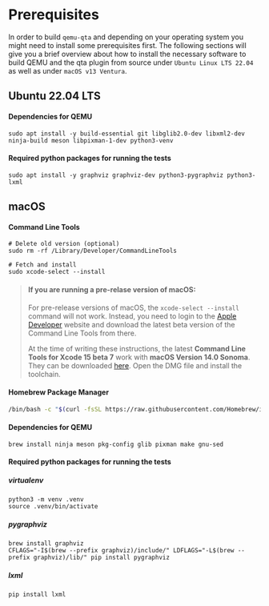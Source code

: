 # Prerequisites

In order to build `qemu-qta` and depending on your operating system you might need to install some prerequisites first. The following sections will give you a brief overview about how to install the necessary software to build QEMU and the qta plugin from source under `Ubuntu Linux LTS 22.04` as well as under `macOS v13 Ventura`.

## Ubuntu 22.04 LTS

#### Dependencies for QEMU

```console
sudo apt install -y build-essential git libglib2.0-dev libxml2-dev ninja-build meson libpixman-1-dev python3-venv
```

#### Required python packages for running the tests

```console
sudo apt install -y graphviz graphviz-dev python3-pygraphviz python3-lxml
```

## macOS

#### Command Line Tools

```console
# Delete old version (optional)
sudo rm -rf /Library/Developer/CommandLineTools

# Fetch and install
sudo xcode-select --install
```

> #### If you are running a pre-relase version of macOS:
>     
> For pre-release versions of macOS, the `xcode-select --install` command will not work. Instead, you need to login to the [Apple Developer](https://developer.apple.com/download/all/) website and download the latest beta version of the Command Line Tools from there. 
>     
> At the time of writing these instructions, the latest **Command Line Tools for Xcode 15 beta 7** work with **macOS Version 14.0 Sonoma**. They can be downloaded [here](https://download.developer.apple.com/Developer_Tools/Command_Line_Tools_for_Xcode_15_beta_7/Command_Line_Tools_for_Xcode_15_beta_7.dmg). Open the DMG file and install the toolchain.

#### Homebrew Package Manager

```bash
/bin/bash -c "$(curl -fsSL https://raw.githubusercontent.com/Homebrew/install/HEAD/install.sh)"
```

#### Dependencies for QEMU

```console
brew install ninja meson pkg-config glib pixman make gnu-sed
```

#### Required python packages for running the tests

##### virtualenv

```console
python3 -m venv .venv
source .venv/bin/activate
```

##### pygraphviz

```console
brew install graphviz
CFLAGS="-I$(brew --prefix graphviz)/include/" LDFLAGS="-L$(brew --prefix graphviz)/lib/" pip install pygraphviz
```

##### lxml

```console
pip install lxml
```
